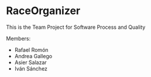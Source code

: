 # RaceOrganizer
This is the Team Project for Software Process and Quality

Members:
- Rafael Romón
- Andrea Gallego
- Asier Salazar
- Iván Sánchez
